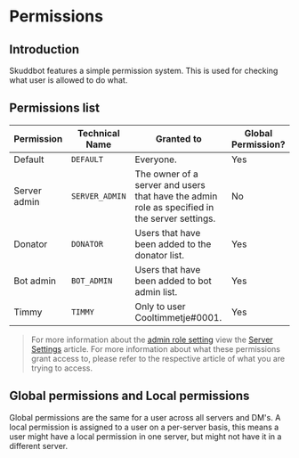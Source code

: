 # Permissions

## Introduction
Skuddbot features a simple permission system. This is used for checking what user is allowed to do what.

## Permissions list
| Permission   | Technical Name | Granted to                                                                                    | Global Permission? |
|--------------|----------------|-----------------------------------------------------------------------------------------------|--------------------|
| Default      | `DEFAULT`      | Everyone.                                                                                     | Yes                |
| Server admin | `SERVER_ADMIN` | The owner of a server and users that have the admin role as specified in the server settings. | No                 |
| Donator      | `DONATOR`      | Users that have been added to the donator list.                                               | Yes                |
| Bot admin    | `BOT_ADMIN`    | Users that have been added to bot admin list.                                                 | Yes                |
| Timmy        | `TIMMY`        | Only to user Cooltimmetje#0001.                                                               | Yes                |
> For more information about the [admin role setting](memes.md) view the [Server Settings](memes.md) article.
> For more information about what these permissions grant access to, please refer to the respective article of what you are trying to access.

## Global permissions and Local permissions
Global permissions are the same for a user across all servers and DM's.
A local permission is assigned to a user on a per-server basis, this means a user might have a local permission in one server, but might not have it in a different server.